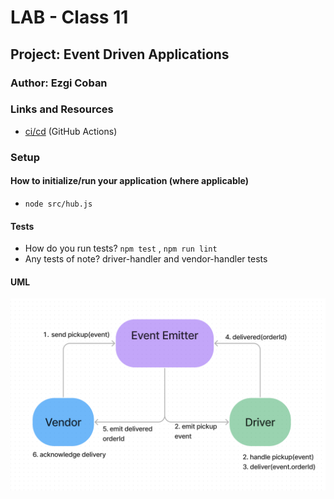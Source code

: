 # LAB - Class 11

## Project: Event Driven Applications

### Author: Ezgi Coban

### Links and Resources

- [ci/cd](https://github.com/ezgi-c/caps/actions) (GitHub Actions)
<!-- - [back-end server url](https://auth-api-2.onrender.com/) -->
<!-- - [front-end application](http://xyz.com) (when applicable) -->

### Setup

<!-- #### `.env` requirements (where applicable) -->


#### How to initialize/run your application (where applicable)

- `node src/hub.js`

<!-- #### How to use your library (where applicable) -->

#### Tests

- How do you run tests?
    `npm test` , `npm run lint`
- Any tests of note?
    driver-handler and vendor-handler tests
<!-- - Describe any tests that you did not complete, skipped, etc -->

#### UML

![uml diagram](lab11uml.png)
